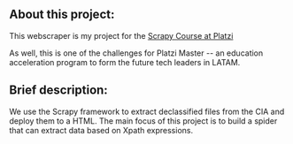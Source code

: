 <h2>About this project:</h2>

This webscraper is my project for the [Scrapy Course at Platzi](https://platzi.com/clases/scrapy/) 

As well, this is one of the challenges for Platzi Master -- an education acceleration program to form the future tech leaders in LATAM.

<h2>Brief description:</h2>

We use the Scrapy framework to extract declassified files from the CIA and deploy them to a HTML. The main focus of this project is to build a spider that can extract data based on Xpath expressions. 
